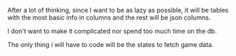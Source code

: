 After a lot of thinking, since I want to be as lazy as possible, it will be tables with the most basic info in columns and the rest will be json columns.

I don't want to make it complicated nor spend too much time on the db.

The only thing i will have to code will be the states to fetch game data.